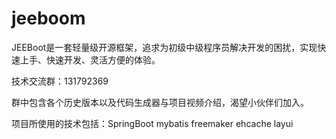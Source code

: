# jeeboom
JEEBoot是一套轻量级开源框架，追求为初级中级程序员解决开发的困扰，实现快速上手、快速开发、灵活方便的体验。

技术交流群：131792369

群中包含各个历史版本以及代码生成器与项目视频介绍，渴望小伙伴们加入。

项目所使用的技术包括：SpringBoot mybatis freemaker ehcache layui
